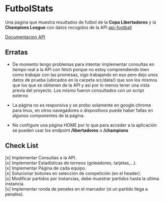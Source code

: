 # FutbolStats

Una pagina que muestra resultados de futbol de la **Copa Libertadores** y la **Champions League** con datos recogidos de la API [api-football](https://www.api-football.com/)

[Documentacion API](https://www.api-football.com/documentation-beta#operation/get-teams)

## Erratas
* De momento tengo problemas para intentar implementar consultas en tiempo real a la API con fetch porque no estoy comprendiendo bien como trabajar con las promesas, sigo trabajando en eso pero dejo unos datos de prueba (ubicados en la carpeta src/data/) que son los mismos que los que se obtienen de la API y asi por lo menos tener una vista previa del proyecto. Los mismo fueron consultados con un script externo

* La página no es responsiva y se probo solamente en google chrome para linux, en otros navegadores o dispositivos puede haber fallas en algunos componentes de la página.

* No configure una página HOME por lo que para acceder a la aplicación se pueden usar los endpoint **/libertadores** o **/champions**


## Check List
[x] Implementar Consultas a la API.  
[x] Implementar Estadísticas de torneos (goleadores, tarjetas,...).  
[x] Implementar Página de cada equipo.  
[x] Solucionar botones en selección de competición (en el header).  
[x] Modificar partidos por instancias, debe muestrar partidos hasta la ultima instancia.  
[x] Implementar ronda de penales en el marcador (si un partido llega a penales).  
